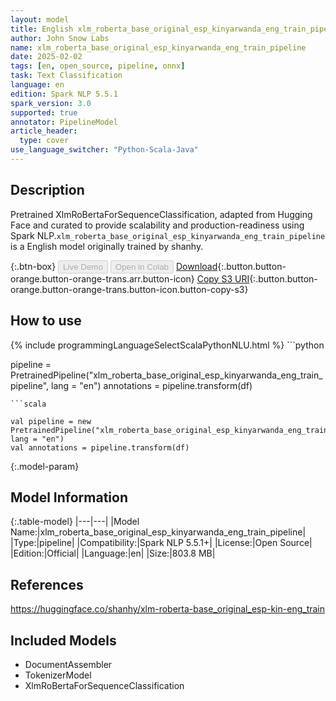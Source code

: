 ```yaml
---
layout: model
title: English xlm_roberta_base_original_esp_kinyarwanda_eng_train_pipeline pipeline XlmRoBertaForSequenceClassification from shanhy
author: John Snow Labs
name: xlm_roberta_base_original_esp_kinyarwanda_eng_train_pipeline
date: 2025-02-02
tags: [en, open_source, pipeline, onnx]
task: Text Classification
language: en
edition: Spark NLP 5.5.1
spark_version: 3.0
supported: true
annotator: PipelineModel
article_header:
  type: cover
use_language_switcher: "Python-Scala-Java"
---
```


## Description

Pretrained XlmRoBertaForSequenceClassification, adapted from Hugging Face and curated to provide scalability and production-readiness using Spark NLP.`xlm_roberta_base_original_esp_kinyarwanda_eng_train_pipeline` is a English model originally trained by shanhy.

{:.btn-box}
<button class="button button-orange" disabled>Live Demo</button>
<button class="button button-orange" disabled>Open in Colab</button>
[Download](https://s3.amazonaws.com/auxdata.johnsnowlabs.com/public/models/xlm_roberta_base_original_esp_kinyarwanda_eng_train_pipeline_en_5.5.1_3.0_1738535662031.zip){:.button.button-orange.button-orange-trans.arr.button-icon}
[Copy S3 URI](s3://auxdata.johnsnowlabs.com/public/models/xlm_roberta_base_original_esp_kinyarwanda_eng_train_pipeline_en_5.5.1_3.0_1738535662031.zip){:.button.button-orange.button-orange-trans.button-icon.button-copy-s3}

## How to use



<div class="tabs-box" markdown="1">
{% include programmingLanguageSelectScalaPythonNLU.html %}
```python

pipeline = PretrainedPipeline("xlm_roberta_base_original_esp_kinyarwanda_eng_train_pipeline", lang = "en")
annotations =  pipeline.transform(df)   

```
```scala

val pipeline = new PretrainedPipeline("xlm_roberta_base_original_esp_kinyarwanda_eng_train_pipeline", lang = "en")
val annotations = pipeline.transform(df)

```
</div>

{:.model-param}
## Model Information

{:.table-model}
|---|---|
|Model Name:|xlm_roberta_base_original_esp_kinyarwanda_eng_train_pipeline|
|Type:|pipeline|
|Compatibility:|Spark NLP 5.5.1+|
|License:|Open Source|
|Edition:|Official|
|Language:|en|
|Size:|803.8 MB|

## References

https://huggingface.co/shanhy/xlm-roberta-base_original_esp-kin-eng_train

## Included Models

- DocumentAssembler
- TokenizerModel
- XlmRoBertaForSequenceClassification